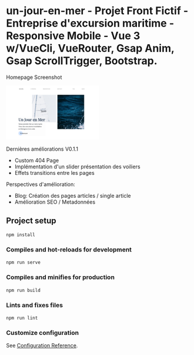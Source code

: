# un-jour-en-mer - Projet Front Fictif - Entreprise d'excursion maritime - Responsive Mobile - Vue 3 w/VueCli, VueRouter, Gsap Anim, Gsap ScrollTrigger, Bootstrap.

<p>Homepage Screenshot</p>
<img src="src/assets/img/screenshot-landingpage.png" style="width: 50%">

<p>Dernières améliorations V0.1.1 </p>
<ul>
    <li>Custom 404 Page</></li>
    <li>Implémentation d'un slider présentation des voiliers</li>
    <li>Effets transitions entre les pages</li> 
</ul>

<p>Perspectives d'amélioration:</p>
<ul>
    <li>Blog: Création des pages articles / single article</li> 
    <li>Amélioration SEO / Metadonnées</li> 
</ul>


## Project setup
```
npm install
```

### Compiles and hot-reloads for development
```
npm run serve
```

### Compiles and minifies for production
```
npm run build
```

### Lints and fixes files
```
npm run lint
```

### Customize configuration
See [Configuration Reference](https://cli.vuejs.org/config/).
